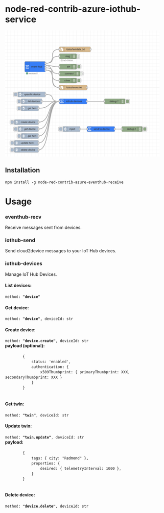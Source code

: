 
# node-red-contrib-azure-iothub-service

![alt text](images/image.png)
## Installation

```
npm install -g node-red-contrib-azure-eventhub-receive
```

# Usage

### eventhub-recv
Receive messages sent from devices.

### iothub-send
Send cloud2device messages to your IoT Hub devices.

### iothub-devices
Manage IoT Hub Devices.

<h4>List devices:</h4>
<code>method: <b>"device"</b></code>
<h4>Get device:</h4>
<code>method: <b>"device"</b>, deviceId: str</code>
<h4>Create device:</h4>
<code>method: <b>"device.create"</b>, deviceId: str</code>

<div>
<b>payload (optional):</b>
<div>
    <code>
        {
            status: 'enabled',
            authentication: {
                x509Thumbprint: { primaryThumbprint: XXX, secondaryThumbprint: XXX }
            }
        }
    </code>
</div>
</div>
<h4>Get twin:</h4>
<code>method: <b>"twin"</b>, deviceId: str</code>
<h4>Update twin:</h4>
<code>method: <b>"twin.update"</b>, deviceId: str</code>

<div>
<b>payload:</b>
<div>
    <code>
        {
            tags: { city: "Redmond" },
            properties: {
                desired: { telemetryInterval: 1000 },
            }
        }
    </code>
</div>
</div>
<h4>Delete device:</h4>
<code>method: <b>"device.delete"</b>, deviceId: str</code>